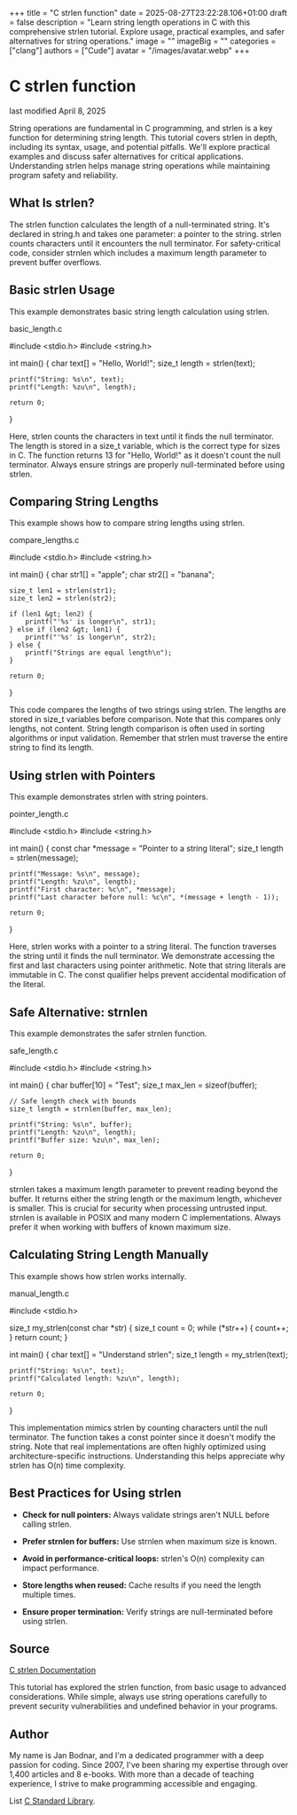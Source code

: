 +++
title = "C strlen function"
date = 2025-08-27T23:22:28.106+01:00
draft = false
description = "Learn string length operations in C with this comprehensive strlen tutorial. Explore usage, practical examples, and safer alternatives for string operations."
image = ""
imageBig = ""
categories = ["clang"]
authors = ["Cude"]
avatar = "/images/avatar.webp"
+++

# C strlen function

last modified April 8, 2025

String operations are fundamental in C programming, and strlen is a
key function for determining string length. This tutorial covers
strlen in depth, including its syntax, usage, and potential
pitfalls. We'll explore practical examples and discuss safer alternatives for
critical applications. Understanding strlen helps manage string
operations while maintaining program safety and reliability.

## What Is strlen?

The strlen function calculates the length of a null-terminated
string. It's declared in string.h and takes one parameter: a
pointer to the string. strlen counts characters until it encounters
the null terminator. For safety-critical code, consider strnlen
which includes a maximum length parameter to prevent buffer overflows.

## Basic strlen Usage

This example demonstrates basic string length calculation using
strlen.

basic_length.c
  

#include &lt;stdio.h&gt;
#include &lt;string.h&gt;

int main() {
    char text[] = "Hello, World!";
    size_t length = strlen(text);

    printf("String: %s\n", text);
    printf("Length: %zu\n", length);

    return 0;
}

Here, strlen counts the characters in text until it
finds the null terminator. The length is stored in a size_t
variable, which is the correct type for sizes in C. The function returns 13 for
"Hello, World!" as it doesn't count the null terminator. Always ensure strings
are properly null-terminated before using strlen.

## Comparing String Lengths

This example shows how to compare string lengths using strlen.

compare_lengths.c
  

#include &lt;stdio.h&gt;
#include &lt;string.h&gt;

int main() {
    char str1[] = "apple";
    char str2[] = "banana";

    size_t len1 = strlen(str1);
    size_t len2 = strlen(str2);

    if (len1 &gt; len2) {
        printf("'%s' is longer\n", str1);
    } else if (len2 &gt; len1) {
        printf("'%s' is longer\n", str2);
    } else {
        printf("Strings are equal length\n");
    }

    return 0;
}

This code compares the lengths of two strings using strlen. The
lengths are stored in size_t variables before comparison. Note that
this compares only lengths, not content. String length comparison is often used
in sorting algorithms or input validation. Remember that strlen
must traverse the entire string to find its length.

## Using strlen with Pointers

This example demonstrates strlen with string pointers.

pointer_length.c
  

#include &lt;stdio.h&gt;
#include &lt;string.h&gt;

int main() {
    const char *message = "Pointer to a string literal";
    size_t length = strlen(message);

    printf("Message: %s\n", message);
    printf("Length: %zu\n", length);
    printf("First character: %c\n", *message);
    printf("Last character before null: %c\n", *(message + length - 1));

    return 0;
}

Here, strlen works with a pointer to a string literal. The function
traverses the string until it finds the null terminator. We demonstrate accessing
the first and last characters using pointer arithmetic. Note that string literals
are immutable in C. The const qualifier helps prevent accidental
modification of the literal.

## Safe Alternative: strnlen

This example demonstrates the safer strnlen function.

safe_length.c
  

#include &lt;stdio.h&gt;
#include &lt;string.h&gt;

int main() {
    char buffer[10] = "Test";
    size_t max_len = sizeof(buffer);
    
    // Safe length check with bounds
    size_t length = strnlen(buffer, max_len);

    printf("String: %s\n", buffer);
    printf("Length: %zu\n", length);
    printf("Buffer size: %zu\n", max_len);

    return 0;
}

strnlen takes a maximum length parameter to prevent reading beyond
the buffer. It returns either the string length or the maximum length, whichever
is smaller. This is crucial for security when processing untrusted input.
strnlen is available in POSIX and many modern C implementations.
Always prefer it when working with buffers of known maximum size.

## Calculating String Length Manually

This example shows how strlen works internally.

manual_length.c
  

#include &lt;stdio.h&gt;

size_t my_strlen(const char *str) {
    size_t count = 0;
    while (*str++) {
        count++;
    }
    return count;
}

int main() {
    char text[] = "Understand strlen";
    size_t length = my_strlen(text);

    printf("String: %s\n", text);
    printf("Calculated length: %zu\n", length);

    return 0;
}

This implementation mimics strlen by counting characters until the
null terminator. The function takes a const pointer since it
doesn't modify the string. Note that real implementations are often highly
optimized using architecture-specific instructions. Understanding this helps
appreciate why strlen has O(n) time complexity.

## Best Practices for Using strlen

- **Check for null pointers:** Always validate strings aren't NULL before calling strlen.

- **Prefer strnlen for buffers:** Use strnlen when maximum size is known.

- **Avoid in performance-critical loops:** strlen's O(n) complexity can impact performance.

- **Store lengths when reused:** Cache results if you need the length multiple times.

- **Ensure proper termination:** Verify strings are null-terminated before using strlen.

## Source

[C strlen Documentation](https://en.cppreference.com/w/c/string/byte/strlen)

This tutorial has explored the strlen function, from basic usage to
advanced considerations. While simple, always use string operations carefully to
prevent security vulnerabilities and undefined behavior in your programs.

## Author

My name is Jan Bodnar, and I'm a dedicated programmer with a deep passion for
coding. Since 2007, I've been sharing my expertise through over 1,400 articles
and 8 e-books. With more than a decade of teaching experience, I strive to make
programming accessible and engaging.

List [C Standard Library](/all/#clang-std).